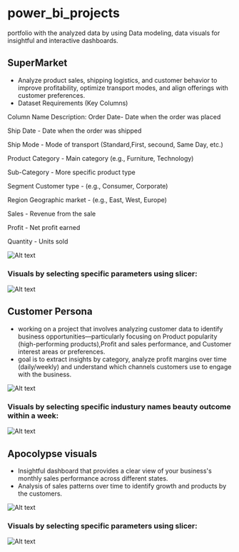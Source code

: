 # **power_bi_projects**
portfolio with the analyzed data by using Data modeling, data visuals for insightful and interactive dashboards. 

## **SuperMarket**
- Analyze product sales, shipping logistics, and customer behavior to improve profitability, optimize transport modes, and align offerings with customer preferences.
-  Dataset Requirements (Key Columns)

Column Name	Description:
Order Date-	Date when the order was placed

Ship Date -	Date when the order was shipped

Ship Mode -	Mode of transport (Standard,First, secound, Same Day, etc.)

Product Category - Main category (e.g., Furniture, Technology)

Sub-Category - 	More specific product type

Segment	Customer type - (e.g., Consumer, Corporate)

Region	Geographic market - (e.g., East, West, Europe)

Sales -	Revenue from the sale

Profit - Net profit earned

Quantity - Units sold


![Alt text](./Snapshots/supermarket_1.png "supermarket_visual")

### Visuals by selecting specific parameters using slicer:

![Alt text](./Snapshots/supermarket_2.png "supermarket_visual_slicer")


## **Customer Persona**

- working on a project that involves analyzing customer data to identify business opportunities—particularly focusing on Product popularity (high-performing products),Profit and sales performance, and Customer interest areas or preferences.
- goal is to extract insights by category, analyze profit margins over time (daily/weekly) and understand which channels customers use to engage with the business. 

![Alt text](./Snapshots/customer_persona_1.png "customer_persona_visual")

### Visuals by selecting specific industury names beauty outcome within a week:

![Alt text](./Snapshots/customer_persona_2.png "customer_persona_visual_slicer")


## **Apocolypse visuals**

- Insightful dashboard that provides a clear view of your business's monthly sales performance across different states.
- Analysis of sales patterns over time to identify growth and products by the customers.

![Alt text](./Snapshots/apocolypse.png "visuals")

### Visuals by selecting specific parameters using slicer:

![Alt text](./Snapshots/apocolypse_1.png "visuals")

